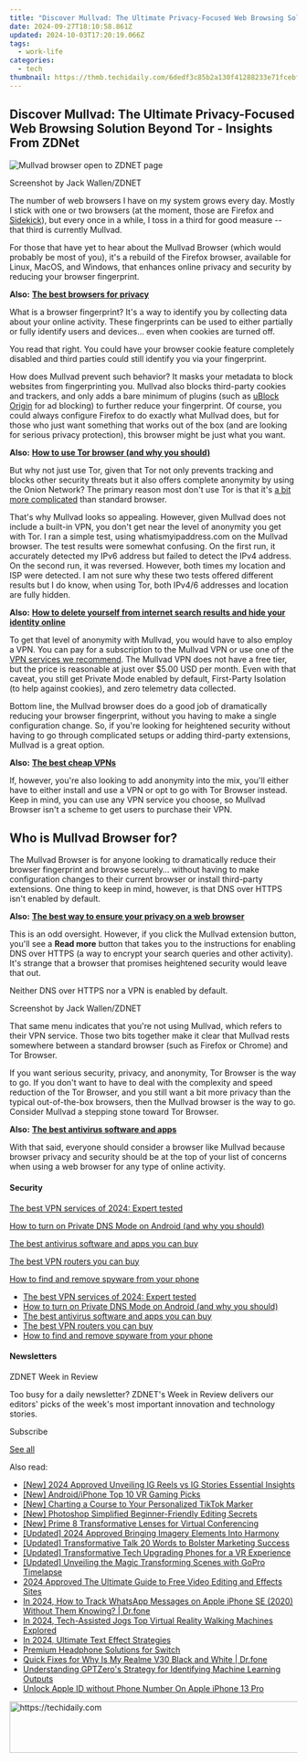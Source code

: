 ```yaml
---
title: "Discover Mullvad: The Ultimate Privacy-Focused Web Browsing Solution Beyond Tor - Insights From ZDNet"
date: 2024-09-27T18:10:58.861Z
updated: 2024-10-03T17:20:19.066Z
tags:
  - work-life
categories:
  - tech
thumbnail: https://thmb.techidaily.com/6dedf3c85b2a130f41288233e71fcebf6f77f4c0d59aab3ff91334ed8693ef00.jpg
---
```


## Discover Mullvad: The Ultimate Privacy-Focused Web Browsing Solution Beyond Tor - Insights From ZDNet

![Mullvad browser open to ZDNET page](https://www.zdnet.com/a/img/resize/c50ebbd74e20dd48127e179b313d47b559aaa8f4/2023/04/05/9ff36036-7408-439d-953a-34fe0f5b46a0/mullvad.jpg?auto=webp&width=1280)

Screenshot by Jack Wallen/ZDNET

The number of web browsers I have on my system grows every day. Mostly I stick with one or two browsers (at the moment, those are Firefox and [Sidekick](https://www.zdnet.com/home-and-office/work-life/this-might-be-my-new-favorite-web-browser/)), but every once in a while, I toss in a third for good measure -- that third is currently Mullvad.

For those that have yet to hear about the Mullvad Browser (which would probably be most of you), it's a rebuild of the Firefox browser, available for Linux, MacOS, and Windows, that enhances online privacy and security by reducing your browser fingerprint. 

**Also:** [**The best browsers for privacy**](https://www.zdnet.com/article/best-browser-for-privacy/) 

What is a browser fingerprint? It's a way to identify you by collecting data about your online activity. These fingerprints can be used to either partially or fully identify users and devices… even when cookies are turned off.

You read that right. You could have your browser cookie feature completely disabled and third parties could still identify you via your fingerprint.

How does Mullvad prevent such behavior? It masks your metadata to block websites from fingerprinting you. Mullvad also blocks third-party cookies and trackers, and only adds a bare minimum of plugins (such as [uBlock Origin](https://github.com/gorhill/uBlock/) for ad blocking) to further reduce your fingerprint. Of course, you could always configure Firefox to do exactly what Mullvad does, but for those who just want something that works out of the box (and are looking for serious privacy protection), this browser might be just what you want.

**Also:** [**How to use Tor browser (and why you should)**](https://www.zdnet.com/article/how-to-use-tor-browser-and-why-you-should/)

But why not just use Tor, given that Tor not only prevents tracking and blocks other security threats but it also offers complete anonymity by using the Onion Network? The primary reason most don't use Tor is that it's [a bit more complicated](https://www.zdnet.com/article/how-to-use-tor-browser-and-why-you-should/) than standard browser. 

That's why Mullvad looks so appealing. However, given Mullvad does not include a built-in VPN, you don't get near the level of anonymity you get with Tor. I ran a simple test, using whatismyipaddress.com on the Mullvad browser. The test results were somewhat confusing. On the first run, it accurately detected my IPv6 address but failed to detect the IPv4 address. On the second run, it was reversed. However, both times my location and ISP were detected. I am not sure why these two tests offered different results but I do know, when using Tor, both IPv4/6 addresses and location are fully hidden. 

**Also:** [**How to delete yourself from internet search results and hide your identity online**](https://www.zdnet.com/article/how-to-delete-yourself-from-internet-search-results-and-hide-your-identity-online/) 

To get that level of anonymity with Mullvad, you would have to also employ a VPN. You can pay for a subscription to the Mullvad VPN or use one of the [VPN services we recommend](https://www.zdnet.com/article/best-cheap-vpn/). The Mullvad VPN does not have a free tier, but the price is reasonable at just over $5.00 USD per month. Even with that caveat, you still get Private Mode enabled by default, First-Party Isolation (to help against cookies), and zero telemetry data collected. 

Bottom line, the Mullvad browser does do a good job of dramatically reducing your browser fingerprint, without you having to make a single configuration change. So, if you're looking for heightened security without having to go through complicated setups or adding third-party extensions, Mullvad is a great option. 

**Also:** [**The best cheap VPNs**](https://www.zdnet.com/article/best-cheap-vpn/) 

If, however, you're also looking to add anonymity into the mix, you'll either have to either install and use a VPN or opt to go with Tor Browser instead. Keep in mind, you can use any VPN service you choose, so Mullvad Browser isn't a scheme to get users to purchase their VPN.

## Who is Mullvad Browser for?

The Mullvad Browser is for anyone looking to dramatically reduce their browser fingerprint and browse securely… without having to make configuration changes to their current browser or install third-party extensions. One thing to keep in mind, however, is that DNS over HTTPS isn't enabled by default. 

**Also:** [**The best way to ensure your privacy on a web browser**](https://www.zdnet.com/home-and-office/work-life/whats-the-best-way-to-ensure-your-privacy-with-a-web-browser/)

This is an odd oversight. However, if you click the Mullvad extension button, you'll see a **Read more** button that takes you to the instructions for enabling DNS over HTTPS (a way to encrypt your search queries and other activity). It's strange that a browser that promises heightened security would leave that out.

Neither DNS over HTTPS nor a VPN is enabled by default.

Screenshot by Jack Wallen/ZDNET

That same menu indicates that you're not using Mullvad, which refers to their VPN service. Those two bits together make it clear that Mullvad rests somewhere between a standard browser (such as Firefox or Chrome) and Tor Browser. 

If you want serious security, privacy, and anonymity, Tor Browser is the way to go. If you don't want to have to deal with the complexity and speed reduction of the Tor Browser, and you still want a bit more privacy than the typical out-of-the-box browsers, then the Mullvad browser is the way to go. Consider Mullvad a stepping stone toward Tor Browser. 

**Also:** [**The best antivirus software and apps**](https://www.zdnet.com/article/best-antivirus/)

With that said, everyone should consider a browser like Mullvad because browser privacy and security should be at the top of your list of concerns when using a web browser for any type of online activity.

#### Security

[The best VPN services of 2024: Expert tested](https://www.zdnet.com/article/best-vpn/ "The best VPN services of 2024: Expert tested")

[How to turn on Private DNS Mode on Android (and why you should)](https://www.zdnet.com/article/how-to-turn-on-private-dns-mode-on-android-and-why-you-should/ "How to turn on Private DNS Mode on Android (and why you should)")

[The best antivirus software and apps you can buy](https://www.zdnet.com/article/best-antivirus/ "The best antivirus software and apps you can buy")

[The best VPN routers you can buy](https://www.zdnet.com/article/best-vpn-router/ "The best VPN routers you can buy")

[How to find and remove spyware from your phone](https://www.zdnet.com/article/how-to-find-and-remove-spyware-from-your-phone/ "How to find and remove spyware from your phone")

* [The best VPN services of 2024: Expert tested](https://www.zdnet.com/article/best-vpn/ "The best VPN services of 2024: Expert tested")
* [How to turn on Private DNS Mode on Android (and why you should)](https://www.zdnet.com/article/how-to-turn-on-private-dns-mode-on-android-and-why-you-should/ "How to turn on Private DNS Mode on Android (and why you should)")
* [The best antivirus software and apps you can buy](https://www.zdnet.com/article/best-antivirus/ "The best antivirus software and apps you can buy")
* [The best VPN routers you can buy](https://www.zdnet.com/article/best-vpn-router/ "The best VPN routers you can buy")
* [How to find and remove spyware from your phone](https://www.zdnet.com/article/how-to-find-and-remove-spyware-from-your-phone/ "How to find and remove spyware from your phone")

#### Newsletters

ZDNET Week in Review

Too busy for a daily newsletter? ZDNET's Week in Review delivers our editors' picks of the week's most important innovation and technology stories.

 Subscribe

[See all](https://www.zdnet.com/newsletters/)

<ins class="adsbygoogle"
     style="display:block"
     data-ad-format="autorelaxed"
     data-ad-client="ca-pub-7571918770474297"
     data-ad-slot="1223367746"></ins>

<ins class="adsbygoogle"
     style="display:block"
     data-ad-client="ca-pub-7571918770474297"
     data-ad-slot="8358498916"
     data-ad-format="auto"
     data-full-width-responsive="true"></ins>

<span class="atpl-alsoreadstyle">Also read:</span>
<div><ul>
<li><a href="https://instagram-video-recordings.techidaily.com/new-2024-approved-unveiling-ig-reels-vs-ig-stories-essential-insights/"><u>[New] 2024 Approved Unveiling IG Reels vs IG Stories Essential Insights</u></a></li>
<li><a href="https://extra-hints.techidaily.com/new-androidiphone-top-10-vr-gaming-picks/"><u>[New] Android/iPhone Top 10 VR Gaming Picks</u></a></li>
<li><a href="https://tiktok-video-recordings.techidaily.com/new-charting-a-course-to-your-personalized-tiktok-marker/"><u>[New] Charting a Course to Your Personalized TikTok Marker</u></a></li>
<li><a href="https://some-tips.techidaily.com/new-photoshop-simplified-beginner-friendly-editing-secrets/"><u>[New] Photoshop Simplified Beginner-Friendly Editing Secrets</u></a></li>
<li><a href="https://some-tips.techidaily.com/new-prime-8-transformative-lenses-for-virtual-conferencing/"><u>[New] Prime 8 Transformative Lenses for Virtual Conferencing</u></a></li>
<li><a href="https://fox-cloud.techidaily.com/updated-2024-approved-bringing-imagery-elements-into-harmony/"><u>[Updated] 2024 Approved Bringing Imagery Elements Into Harmony</u></a></li>
<li><a href="https://some-tips.techidaily.com/updated-transformative-talk-20-words-to-bolster-marketing-success/"><u>[Updated] Transformative Talk 20 Words to Bolster Marketing Success</u></a></li>
<li><a href="https://some-tips.techidaily.com/updated-transformative-tech-upgrading-phones-for-a-vr-experience/"><u>[Updated] Transformative Tech Upgrading Phones for a VR Experience</u></a></li>
<li><a href="https://some-tips.techidaily.com/updated-unveiling-the-magic-transforming-scenes-with-gopro-timelapse/"><u>[Updated] Unveiling the Magic Transforming Scenes with GoPro Timelapse</u></a></li>
<li><a href="https://some-tips.techidaily.com/2024-approved-the-ultimate-guide-to-free-video-editing-and-effects-sites/"><u>2024 Approved The Ultimate Guide to Free Video Editing and Effects Sites</u></a></li>
<li><a href="https://ios-location-track.techidaily.com/in-2024-how-to-track-whatsapp-messages-on-apple-iphone-se-2020-without-them-knowing-drfone-by-drfone-virtual-ios/"><u>In 2024, How to Track WhatsApp Messages on Apple iPhone SE (2020) Without Them Knowing? | Dr.fone</u></a></li>
<li><a href="https://some-tips.techidaily.com/in-2024-tech-assisted-jogs-top-virtual-reality-walking-machines-explored/"><u>In 2024, Tech-Assisted Jogs Top Virtual Reality Walking Machines Explored</u></a></li>
<li><a href="https://some-tips.techidaily.com/in-2024-ultimate-text-effect-strategies/"><u>In 2024, Ultimate Text Effect Strategies</u></a></li>
<li><a href="https://games-able.techidaily.com/premium-headphone-solutions-for-switch/"><u>Premium Headphone Solutions for Switch</u></a></li>
<li><a href="https://fix-guide.techidaily.com/quick-fixes-for-why-is-my-realme-v30-black-and-white-drfone-by-drfone-fix-android-problems-fix-android-problems/"><u>Quick Fixes for Why Is My Realme V30 Black and White | Dr.fone</u></a></li>
<li><a href="https://tech-revival.techidaily.com/understanding-gptzeros-strategy-for-identifying-machine-learning-outputs/"><u>Understanding GPTZero's Strategy for Identifying Machine Learning Outputs</u></a></li>
<li><a href="https://apple-account.techidaily.com/unlock-apple-id-without-phone-number-on-apple-iphone-13-pro-by-drfone-ios/"><u>Unlock Apple ID without Phone Number On Apple iPhone 13 Pro</u></a></li>
</ul></div>

<!-- affiliate ads begin -->
<a href="https://imp.i357552.net/c/5597632/1013424/11832" target="_top" id="1013424">
  <img src="//a.impactradius-go.com/display-ad/11832-1013424" border="0" alt="https://techidaily.com" width="728" height="90"/>
</a>
<img height="0" width="0" src="https://imp.i357552.net/i/5597632/1013424/11832" style="position:absolute;visibility:hidden;" border="0" />
<!-- affiliate ads end -->

